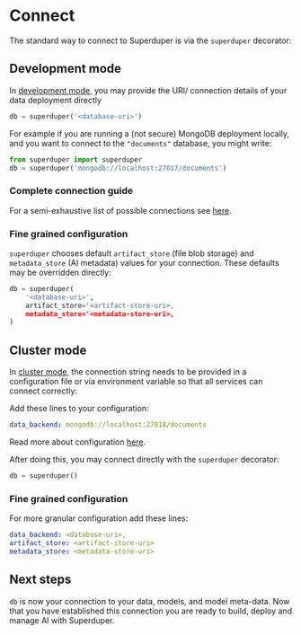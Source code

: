 # Connect

The standard way to connect to Superduper is via the `superduper` decorator:

## Development mode

In [development mode](../get_started/environment#development-mode), you may provide the URI/ connection details of your data deployment directly

```python
db = superduper('<database-uri>')
```

For example if you are running a (not secure) MongoDB deployment locally, and you want to connect to the `"documents"` database, you might write:

```python
from superduper import superduper
db = superduper('mongodb://localhost:27017/documents')
```

### Complete connection guide

For a semi-exhaustive list of possible connections see [here](../reusable_snippets/connect_to_superduper).

### Fine grained configuration

`superduper` chooses default `artifact_store` (file blob storage) and `metadata_store` (AI metadata) values for your connection. These defaults may be overridden directly:

```python
db = superduper(
    '<database-uri>',
    artifact_store='<artifact-store-uri>,
    metadata_store='<metadata-store-uri>,
)
```

## Cluster mode

In [cluster mode](../get_started/environment#cluster-mode), the connection string needs to be provided in a configuration 
file or via environment variable so that all services can connect correctly:

Add these lines to your configuration:

```yaml
data_backend: mongodb://localhost:27018/documents
```

Read more about configuration [here](../get_started/configuration).

After doing this, you may connect directly with the `superduper` decorator:

```python
db = superduper()
```

### Fine grained configuration

For more granular configuration add these lines:


```yaml
data_backend: <database-uri>,
artifact_store: <artifact-store-uri>
metadata_store: <metadata-store-uri>
```

## Next steps

`db` is now your connection to your data, models, and model meta-data.
Now that you have established this connection you are ready to build, deploy and manage AI with Superduper.
